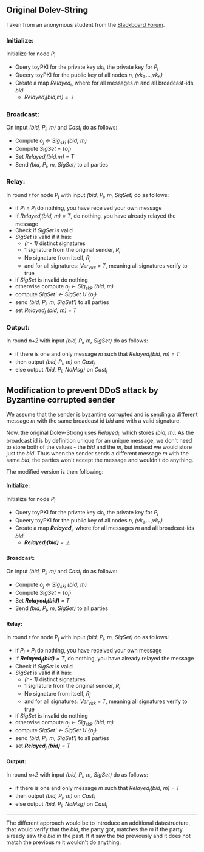 ## Original Dolev-String
Taken from an anonymous student from the [Blackboard Forum](https://blackboard.au.dk/webapps/discussionboard/do/message?action=list_messages&course_id=_138620_1&nav=discussion_board_entry&conf_id=_273509_1&forum_id=_189724_1&message_id=_291047_1).


### Initialize:
Initialize for node _P<sub>i</sub>_
- Query toyPKI for the private key _sk<sub>i</sub>_, the private key for _P<sub>i</sub>_
- Queery toyPKI for the public key of all nodes _n_, _(vk<sub>1</sub>,...,vk<sub>n</sub>)_
- Create a map _Relayed_<sub>i</sub>, where for all messages _m_ and all broadcast-ids _bid_:
	- _Relayed<sub>i</sub>(bid,m) = ⊥_

### Broadcast:
On input _(bid, P<sub>i</sub>, m)_ and _Cast<sub>i</sub>_ do as follows:
- Compute _o<sub>j</sub> <- Sig<sub>ski</sub> (bid, m)_
- Compute _SigSet_ = {_o<sub>i</sub>_}
- Set _Relayed<sub>i</sub>(bid,m) = T_
- Send _(bid, P<sub>i</sub>, m, SigSet)_ to all parties

### Relay:
In round _r_ for node P<sub>j</sub> with input _(bid, P<sub>i</sub>, m, SigSet)_ do as follows:
- if _P<sub>i</sub> = P<sub>j</sub>_ do nothing, you have received your own message
- If _Relayed<sub>j</sub>(bid, m) = T_, do nothing, you have already relayed the message
- Check if _SigSet_ is valid
- _SigSet_ is valid if it has:
	- _(r - 1)_ distinct signatures
	- 1 signature from the original sender, _R<sub>i</sub>_
	- No signature from itself, _R<sub>j</sub>_
	- and for all signatures: _Ver<sub>vkk</sub> = T_, meaning all signatures verify to true
- if _SigSet_ is invalid do nothing
- otherwise compute _o<sub>j</sub> <- Sig<sub>skk</sub> (bid, m)_
- compute _SigSet' <- SigSet U {o<sub>j</sub>}_
- send _(bid, P<sub>i</sub>, m, SigSet')_ to all parties
- set _Relayed<sub>j</sub> (bid, m) = T_

### Output:
In round _n+2_ with input _(bid, P<sub>i</sub>, m, SigSet)_ do as follows:
- if there is one and only message _m_ such that _Relayed<sub>i</sub>(bid, m) = T_
- then output _(bid, P<sub>i</sub>, m)_ on _Cast<sub>j</sub>_
- else output _(bid, P<sub>i</sub>, NoMsg)_ on _Cast<sub>j</sub>_

## Modification to prevent DDoS attack by Byzantine corrupted sender
We assume that the sender is byzantine corrupted and is sending a different message _m_ with the same broadcast id _bid_ and with a valid signature.

Now, the original Dolev-Strong uses _Relayed<sub>i</sub>_, which stores _(bid, m)_. As the broadcast id is by definition unique for an unique message, we don't need to store both of the values - the _bid_ and the _m_, but instead we would store just the _bid_. Thus when the sender sends a different message _m_ with the same _bid_, the parties won't accept the message and wouldn't do anything.

The modified version is then following:

#### Initialize:
Initialize for node _P<sub>i</sub>_
- Query toyPKI for the private key _sk<sub>i</sub>_, the private key for _P<sub>i</sub>_
- Queery toyPKI for the public key of all nodes _n_, _(vk<sub>1</sub>,...,vk<sub>n</sub>)_
- Create a map **_Relayed_<sub>i</sub>**, where for all messages _m_ and all broadcast-ids _bid_:
	- _**Relayed<sub>i</sub>(bid)** = ⊥_

#### Broadcast:
On input _(bid, P<sub>i</sub>, m)_ and _Cast<sub>i</sub>_ do as follows:
- Compute _o<sub>j</sub> <- Sig<sub>ski</sub> (bid, m)_
- Compute _SigSet_ = {_o<sub>i</sub>_}
- Set _**Relayed<sub>i</sub>(bid)** = T_
- Send _(bid, P<sub>i</sub>, m, SigSet)_ to all parties

#### Relay:
In round _r_ for node P<sub>j</sub> with input _(bid, P<sub>i</sub>, m, SigSet)_ do as follows:
- if _P<sub>i</sub> = P<sub>j</sub>_ do nothing, you have received your own message
- If _**Relayed<sub>j</sub>(bid)** = T_, do nothing, you have already relayed the message
- Check if _SigSet_ is valid
- _SigSet_ is valid if it has:
	- _(r - 1)_ distinct signatures
	- 1 signature from the original sender, _R<sub>i</sub>_
	- No signature from itself, _R<sub>j</sub>_
	- and for all signatures: _Ver<sub>vkk</sub> = T_, meaning all signatures verify to true
- if _SigSet_ is invalid do nothing
- otherwise compute _o<sub>j</sub> <- Sig<sub>skk</sub> (bid, m)_
- compute _SigSet' <- SigSet U {o<sub>j</sub>}_
- send _(bid, P<sub>i</sub>, m, SigSet')_ to all parties
- set _**Relayed<sub>j</sub> (bid)** = T_

#### Output:
In round _n+2_ with input _(bid, P<sub>i</sub>, m, SigSet)_ do as follows:
- if there is one and only message _m_ such that _Relayed<sub>i</sub>(bid, m) = T_
- then output _(bid, P<sub>i</sub>, m)_ on _Cast<sub>j</sub>_
- else output _(bid, P<sub>i</sub>, NoMsg)_ on _Cast<sub>j</sub>_

____
The different approach would be to introduce an additional datastructure, that would verify that the _bid_, the party got, matches the _m_ if the party already saw the _bid_ in the past. If it saw the _bid_ previously and it does not match the previous _m_ it wouldn't do anything.
